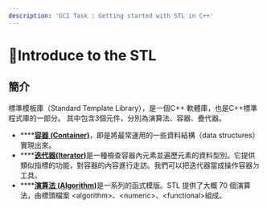 ```yaml
---
description: 'GCI Task : Getting started with STL in C++'
---
```


# 🦄Introduce to the STL

## 簡介

標準模板庫（Standard Template Library），是一個C++ 軟體庫，也是C++標準程式庫的一部分。 其中包含3個元件，分別為演算法、容器、疊代器。

* \*\*\*\*[**容器 \(Container\)**](https://ncchen99.gitbook.io/ncc/container)，即是將最常運用的一些資料結構（data structures）實現出來。
* \*\*\*\*[**迭代器\(Iterator\)**](https://ncchen99.gitbook.io/ncc/iterater)是一種檢查容器內元素並遍歷元素的資料型別。它提供類似指標的功能，對容器的內容進行走訪。我們可以把迭代器當成操作容器ㄉ工具。
* \*\*\*\*[**演算法 \(Algorithm\)**](https://ncchen99.gitbook.io/ncc/algorithm)是一系列的函式模版。STL 提供了大概 70 個演算法，由標頭檔案 &lt;algorithm&gt;、&lt;numeric&gt;、&lt;functional&gt;組成。

 

 



